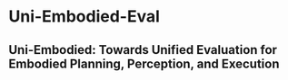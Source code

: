 # Uni-Embodied-Eval
## Uni-Embodied: Towards Unified Evaluation for Embodied Planning, Perception, and Execution
